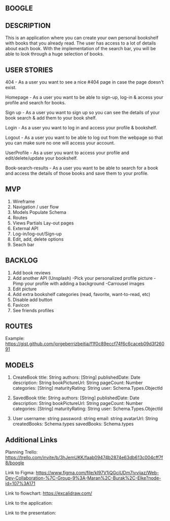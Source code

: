 ## BOOGLE
## DESCRIPTION
This is an application where you can create your own personal bookshelf with books that you already read. The user has access to a lot of details about each book. With the implementation of the search bar, you will be able to look through a huge selection of books. 

## USER STORIES
404 - As a user you want to see a nice #404 page in case the page doesn't exist.

Homepage - As a user you want to be able to sign-up, log-in & access your profile and search for books.

Sign up - As a user you want to sign up so you can see the details of your book search & add them to your book shelf.

Login - As a user you want to log in and access your profile & bookshelf.

Logout - As a user you want to be able to log out from the webpage so that you can make sure no one will access your account.

UserProfile - As a user you want to access your profile and edit/delete/update your bookshelf.

Book-search-results - As a user you want to be able to search for a book and access the details of those books and save them to your profile.


## MVP
1. Wireframe
2. Navigation / user flow
3. Models
    Populate
    Schema
4. Routes
5. Views
    Partials
    Lay-out
    pages
6. External API
7. Log-in/log-out/Sign-up
8. Edit, add, delete options
9. Seach bar

## BACKLOG
1. Add book reviews
2. Add another API (Unsplash)
    -Pick your personalized profile picture
    -Pimp your profile with adding a background
    -Carrousel images
3. Edit picture
4. Add extra bookshelf categories (read, favorite, want-to-read, etc)
5. Disable add button 
6. Favicon
7. See friends profiles

## ROUTES
Example: https://gist.github.com/jorgeberrizbeitia/f1f0c89eccf74f6c6caceb09d3f26091

## MODELS
1. CreateBook
  title: String
  authors: [String]
  publishedDate: Date
  description: String
  bookPictureUrl: String
  pageCount: Number
  categories: [String]
  maturityRating: String
  user: Schema.Types.ObjectId
   

2. SavedBook
  title: String
  authors: [String]
  publishedDate: Date
  description: String
  bookPictureUrl: String
  pageCount: Number
  categories: [String]
  maturityRating: String
  user: Schema.Types.ObjectId

3. User
   username: string
   password: string
   email: string
   avatarUrl: String
   createdBooks: Schema.types
   savedBooks: Schema.types


## Additional Links
Planning Trello: https://trello.com/invite/b/3hJemUKK/faab09474b2874e63db613c004cff7f8/boogle

Link to Figma: https://www.figma.com/file/kI97V1jQGciUDm7ivvijaz/Web-Dev-Collaboration-%7C-Group-9%3A-Maran%2C-Burak%2C-Elke?node-id=107%3A171

Link to flowchart: https://excalidraw.com/


Link to the application:

Link to the presentation:



